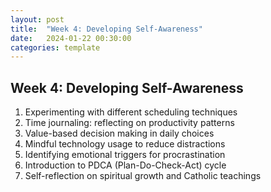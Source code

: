 ```yaml
---
layout: post
title:  "Week 4: Developing Self-Awareness"
date:   2024-01-22 00:30:00
categories: template
---
```


## Week 4: Developing Self-Awareness
1. Experimenting with different scheduling techniques
2. Time journaling: reflecting on productivity patterns
3. Value-based decision making in daily choices
4. Mindful technology usage to reduce distractions
5. Identifying emotional triggers for procrastination
6. Introduction to PDCA (Plan-Do-Check-Act) cycle
7. Self-reflection on spiritual growth and Catholic teachings
